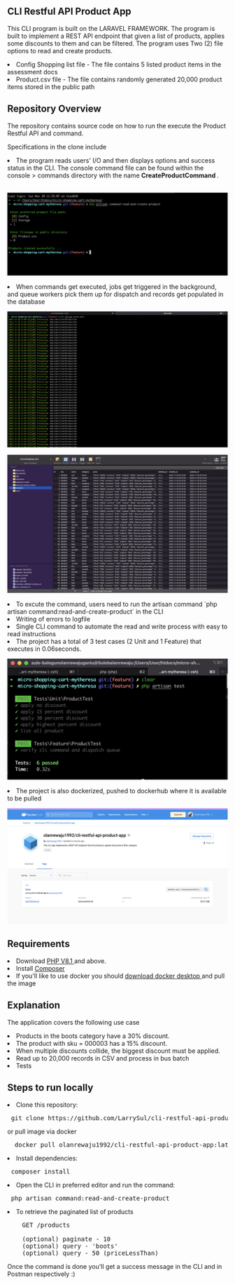 ## CLI Restful API Product App


This CLI program is built on the LARAVEL FRAMEWORK. The program is built to implement a REST API endpoint that given a list of products, applies some discounts to them and can be filtered. 
The program uses Two (2) file options to read and create products.

<li> Config Shopping list file - The file contains 5 listed product items in the assessment docs </li>

<li> Product.csv file - The file contains randomly generated 20,000 product items stored in the public path  </li>


## Repository Overview 

The repository contains source code on how to run the execute the Product Restful API and command. 

Specifications in the clone include

<li> The program reads users' I/O  and then displays options and success status in the CLI. The console command file can be found within the console > commands directory with the name <b> CreateProductCommand </b>. </li> </br>

![Screenshot of read write operation via the CLI](https://github.com/LarrySul/cli-restful-api-product-app/blob/feature/public/screenshots/process.png)

<li>  When commands get executed, jobs get triggered in the background, and queue workers pick them up for dispatch and records get populated in the database</li>

![Screenshot of background jobs](https://github.com/LarrySul/cli-restful-api-product-app/blob/feature/public/screenshots/job.png)

![Screenshot of database records](https://github.com/LarrySul/cli-restful-api-product-app/blob/feature/public/screenshots/database.png)


<li>To excute the command, users need to run the artisan command `php artisan command:read-and-create-product` in the CLI </li>

<li> Writing of errors to logfile </li>

<li> Single CLI command to automate the read and write process with easy to read instructions </li>

<li> The project has a total of 3 test cases (2 Unit and 1 Feature) that executes in 0.06seconds. </li>

![Screenshot of test cases ](https://github.com/LarrySul/cli-restful-api-product-app/blob/feature/public/screenshots/test.png)

<li> The project is also dockerized, pushed to dockerhub where it is available to be pulled </li>

![Screenshot of dockerized project ](https://github.com/LarrySul/cli-restful-api-product-app/blob/feature/public/screenshots/docker.png)

## Requirements 

<li> Download <a href="https://www.php.net/downloads.php"> PHP V8.1 </a> and above. </li>

<li> Install <a href="https://getcomposer.org/download/"> Composer </a> </li>

<li> If you'll like to use docker you should <a href="https://www.docker.com/products/docker-desktop/" >download docker desktop </a> and pull the image </li>


## Explanation

The application covers the following use case

<li> Products in the boots category have a 30% discount.</li>
<li> The product with sku = 000003 has a 15% discount. </li>
<li> When multiple discounts collide, the biggest discount must be applied. </li>
<li> Read up to 20,000 records in CSV and process in bus batch </li>
<li> Tests </li>

## Steps to run locally 

<li> Clone this repository: </li>

<pre> git clone https://github.com/LarrySul/cli-restful-api-product-app </pre> or pull image via docker

<pre>  docker pull olanrewaju1992/cli-restful-api-product-app:latest </pre>

<li> Install dependencies: </li>

<pre> composer install </pre>

<li> Open the CLI in preferred editor and run the command: </li>

<pre> php artisan command:read-and-create-product </pre>

<li> To retrieve the paginated list of products  </li>

<pre>
    GET /products 

    (optional) paginate - 10 
    (optional) query - 'boots' 
    (optional) query - 50 (priceLessThan)
</pre>
Once the command is done you'll get a success message in the CLI and in Postman respectively :) 
